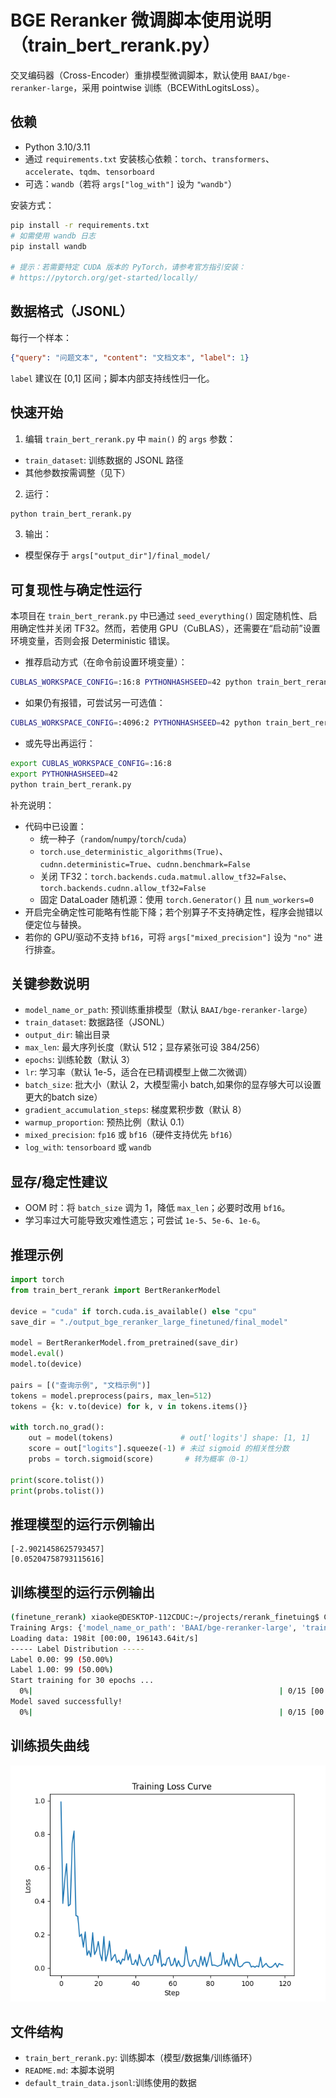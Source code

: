# BGE Reranker 微调脚本使用说明（train_bert_rerank.py）

交叉编码器（Cross-Encoder）重排模型微调脚本，默认使用 `BAAI/bge-reranker-large`，采用 pointwise 训练（BCEWithLogitsLoss）。

## 依赖

- Python 3.10/3.11
- 通过 `requirements.txt` 安装核心依赖：`torch`、`transformers`、`accelerate`、`tqdm`、`tensorboard`
- 可选：`wandb`（若将 `args["log_with"]` 设为 `"wandb"`）

安装方式：

```bash
pip install -r requirements.txt
# 如需使用 wandb 日志
pip install wandb

# 提示：若需要特定 CUDA 版本的 PyTorch，请参考官方指引安装：
# https://pytorch.org/get-started/locally/
```

## 数据格式（JSONL）

每行一个样本：

```json
{"query": "问题文本", "content": "文档文本", "label": 1}
```

`label` 建议在 [0,1] 区间；脚本内部支持线性归一化。

## 快速开始

1) 编辑 `train_bert_rerank.py` 中 `main()` 的 `args` 参数：

- `train_dataset`: 训练数据的 JSONL 路径
- 其他参数按需调整（见下）

2) 运行：

```bash
python train_bert_rerank.py
```

3) 输出：

- 模型保存于 `args["output_dir"]/final_model/`

## 可复现性与确定性运行

本项目在 `train_bert_rerank.py` 中已通过 `seed_everything()` 固定随机性、启用确定性并关闭 TF32。然而，若使用 GPU（CuBLAS），还需要在“启动前”设置环境变量，否则会报 Deterministic 错误。

- 推荐启动方式（在命令前设置环境变量）：

```bash
CUBLAS_WORKSPACE_CONFIG=:16:8 PYTHONHASHSEED=42 python train_bert_rerank.py
```

- 如果仍有报错，可尝试另一可选值：

```bash
CUBLAS_WORKSPACE_CONFIG=:4096:2 PYTHONHASHSEED=42 python train_bert_rerank.py
```

- 或先导出再运行：

```bash
export CUBLAS_WORKSPACE_CONFIG=:16:8
export PYTHONHASHSEED=42
python train_bert_rerank.py
```

补充说明：

- 代码中已设置：
  - 统一种子（`random`/`numpy`/`torch`/`cuda`）
  - `torch.use_deterministic_algorithms(True)`、`cudnn.deterministic=True`、`cudnn.benchmark=False`
  - 关闭 TF32：`torch.backends.cuda.matmul.allow_tf32=False`、`torch.backends.cudnn.allow_tf32=False`
  - 固定 DataLoader 随机源：使用 `torch.Generator()` 且 `num_workers=0`
- 开启完全确定性可能略有性能下降；若个别算子不支持确定性，程序会抛错以便定位与替换。
- 若你的 GPU/驱动不支持 `bf16`，可将 `args["mixed_precision"]` 设为 `"no"` 进行排查。

## 关键参数说明

- `model_name_or_path`: 预训练重排模型（默认 `BAAI/bge-reranker-large`）
- `train_dataset`: 数据路径（JSONL）
- `output_dir`: 输出目录
- `max_len`: 最大序列长度（默认 512；显存紧张可设 384/256）
- `epochs`: 训练轮数（默认 3）
- `lr`: 学习率（默认 1e-5，适合在已精调模型上做二次微调）
- `batch_size`: 批大小（默认 2，大模型需小 batch,如果你的显存够大可以设置更大的batch size）
- `gradient_accumulation_steps`: 梯度累积步数（默认 8）
- `warmup_proportion`: 预热比例（默认 0.1）
- `mixed_precision`: `fp16` 或 `bf16`（硬件支持优先 `bf16`）
- `log_with`: `tensorboard` 或 `wandb`

## 显存/稳定性建议

- OOM 时：将 `batch_size` 调为 1，降低 `max_len`；必要时改用 `bf16`。
- 学习率过大可能导致灾难性遗忘；可尝试 `1e-5`、`5e-6`、`1e-6`。

## 推理示例

```python
import torch
from train_bert_rerank import BertRerankerModel

device = "cuda" if torch.cuda.is_available() else "cpu"
save_dir = "./output_bge_reranker_large_finetuned/final_model"

model = BertRerankerModel.from_pretrained(save_dir)
model.eval()
model.to(device)

pairs = [("查询示例", "文档示例")]
tokens = model.preprocess(pairs, max_len=512)
tokens = {k: v.to(device) for k, v in tokens.items()}

with torch.no_grad():
    out = model(tokens)               # out['logits'] shape: [1, 1]
    score = out["logits"].squeeze(-1) # 未过 sigmoid 的相关性分数
    probs = torch.sigmoid(score)       # 转为概率（0-1）

print(score.tolist())
print(probs.tolist())
```

## 推理模型的运行示例输出

```
[-2.9021458625793457]
[0.05204758793115616]
```

## 训练模型的运行示例输出

```bash
(finetune_rerank) xiaoke@DESKTOP-112CDUC:~/projects/rerank_finetuing$ CUBLAS_WORKSPACE_CONFIG=:16:8 PYTHONHASHSEED=42 python train_bert_rerank.py
Training Args: {'model_name_or_path': 'BAAI/bge-reranker-large', 'train_dataset': 'default_train_data.jsonl', 'output_dir': './output_bge_reranker_large_finetuned', 'max_len': 512, 'epochs': 30, 'lr': 1e-05, 'batch_size': 50, 'seed': 42, 'warmup_proportion': 0.1, 'gradient_accumulation_steps': 8, 'mixed_precision': 'bf16'}
Loading data: 198it [00:00, 196143.64it/s]
----- Label Distribution -----
Label 0.00: 99 (50.00%)
Label 1.00: 99 (50.00%)
Start training for 30 epochs ...
  0%|                                                       | 0/15 [00:00<?, ?it/s]Training finished! Saving model ...
Model saved successfully!
  0%|                                                       | 0/15 [00:42<?, ?it/s]
```

## 训练损失曲线

![训练损失曲线](loss_curve.png)

## 文件结构

- `train_bert_rerank.py`: 训练脚本（模型/数据集/训练循环）
- `README.md`: 本脚本说明
- `default_train_data.jsonl`:训练使用的数据
